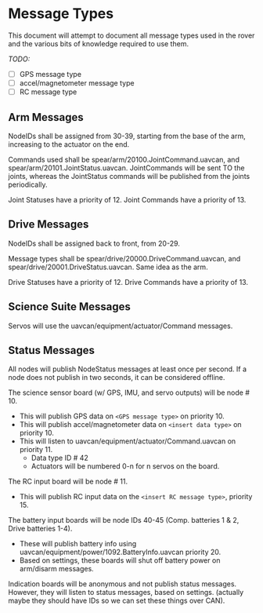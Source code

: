 # Message Types #

This document will attempt to document all message types used in the rover and the various
bits of knowledge required to use them.

_TODO:_

- [ ] GPS message type
- [ ] accel/magnetometer message type
- [ ] RC message type

## Arm Messages ##

NodeIDs shall be assigned from 30-39, starting from the base of the arm, increasing to the actuator on the end.

Commands used shall be spear/arm/20100.JointCommand.uavcan, and spear/arm/20101.JointStatus.uavcan.
JointCommands will be sent TO the joints, whereas the JointStatus commands will be published
from the joints periodically.

Joint Statuses have a priority of 12.
Joint Commands have a priority of 13.

## Drive Messages ##

NodeIDs shall be assigned back to front, from 20-29.

Message types shall be spear/drive/20000.DriveCommand.uavcan, and spear/drive/20001.DriveStatus.uavcan.
Same idea as the arm.

Drive Statuses have a priority of 12.
Drive Commands have a priority of 13.

## Science Suite Messages ##

Servos will use the uavcan/equipment/actuator/Command messages.

## Status Messages ##

All nodes will publish NodeStatus messages at least once per second.
If a node does not publish in two seconds, it can be considered offline.

The science sensor board (w/ GPS, IMU, and servo outputs) will be node # 10.
- This will publish GPS data on `<GPS message type>` on priority 10.
- This will publish accel/magnetometer data on `<insert data type>` on priority 10.
- This will listen to uavcan/equipment/actuator/Command.uavcan on priority 11.
    - Data type ID # 42
    - Actuators will be numbered 0-n for n servos on the board.

The RC input board will be node # 11. 
- This will publish RC input data on the `<insert RC message type>`, priority 15.

The battery input boards will be node IDs 40-45 (Comp. batteries 1 & 2, Drive batteries 1-4).
- These will publish battery info using uavcan/equipment/power/1092.BatteryInfo.uavcan
priority 20.
- Based on settings, these boards will shut off battery power on arm/disarm messages.

Indication boards will be anonymous and not publish status messages.
However, they will listen to status messages, based on settings.
(actually maybe they should have IDs so we can set these things over CAN).
